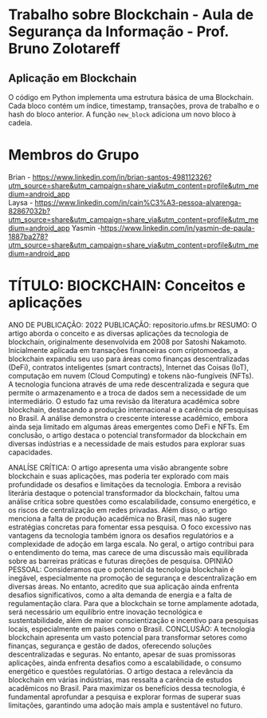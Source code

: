 # Trabalho sobre Blockchain - Aula de Segurança da Informação - Prof. Bruno Zolotareff
## Aplicação em Blockchain

O código em Python implementa uma estrutura básica de uma Blockchain. Cada bloco contém um índice, timestamp, transações, prova de trabalho e o hash do bloco anterior. A função `new_block` adiciona um novo bloco à cadeia.

# Membros do Grupo
Brian - https://www.linkedin.com/in/brian-santos-498112326?utm_source=share&utm_campaign=share_via&utm_content=profile&utm_medium=android_app  
Laysa - https://www.linkedin.com/in/cain%C3%A3-pessoa-alvarenga-82867032b?utm_source=share&utm_campaign=share_via&utm_content=profile&utm_medium=android_app 
Yasmin -https://www.linkedin.com/in/yasmin-de-paula-1887ba278?utm_source=share&utm_campaign=share_via&utm_content=profile&utm_medium=android_app 

# TÍTULO: BlOCKCHAIN: Conceitos e aplicações
ANO DE PUBLICAÇÃO: 2022
PUBLICAÇÃO: repositorio.ufms.br 
RESUMO: O artigo aborda o conceito e as diversas aplicações da tecnologia de blockchain, originalmente desenvolvida em 2008 por Satoshi Nakamoto. Inicialmente aplicada em transações financeiras com criptomoedas, a blockchain expandiu seu uso para áreas como finanças descentralizadas (DeFi), contratos inteligentes (smart contracts), Internet das Coisas (IoT), computação em nuvem (Cloud Computing) e tokens não-fungíveis (NFTs). A tecnologia funciona através de uma rede descentralizada e segura que permite o armazenamento e a troca de dados sem a necessidade de um intermediário. O estudo faz uma revisão da literatura acadêmica sobre blockchain, destacando a produção internacional e a carência de pesquisas no Brasil. A análise demonstra o crescente interesse acadêmico, embora ainda seja limitado em algumas áreas emergentes como DeFi e NFTs. Em conclusão, o artigo destaca o potencial transformador da blockchain em diversas indústrias e a necessidade de mais estudos para explorar suas capacidades. 

ANALÍSE CRÍTICA: O artigo apresenta uma visão abrangente sobre blockchain e suas aplicações, mas poderia ter explorado com mais profundidade os desafios e limitações da tecnologia. Embora a revisão literária destaque o potencial transformador da blockchain, faltou uma análise crítica sobre questões como escalabilidade, consumo energético, e os riscos de centralização em redes privadas. Além disso, o artigo menciona a falta de produção acadêmica no Brasil, mas não sugere estratégias concretas para fomentar essa pesquisa. O foco excessivo nas vantagens da tecnologia também ignora os desafios regulatórios e a complexidade de adoção em larga escala. No geral, o artigo contribui para o entendimento do tema, mas carece de uma discussão mais equilibrada sobre as barreiras práticas e futuras direções de pesquisa.
OPINIÃO PESSOAL:  Consideramos que o potencial da tecnologia blockchain é inegável, especialmente na promoção de segurança e descentralização em diversas áreas. No entanto, acredito que sua aplicação ainda enfrenta desafios significativos, como a alta demanda de energia e a falta de regulamentação clara. Para que a blockchain se torne amplamente adotada, será necessário um equilíbrio entre inovação tecnológica e sustentabilidade, além de maior conscientização e incentivo para pesquisas locais, especialmente em países como o Brasil.
CONCLUSÃO: A tecnologia blockchain apresenta um vasto potencial para transformar setores como finanças, segurança e gestão de dados, oferecendo soluções descentralizadas e seguras. No entanto, apesar de suas promissoras aplicações, ainda enfrenta desafios como a escalabilidade, o consumo energético e questões regulatórias. O artigo destaca a relevância da blockchain em várias indústrias, mas ressalta a carência de estudos acadêmicos no Brasil. Para maximizar os benefícios dessa tecnologia, é fundamental aprofundar a pesquisa e explorar formas de superar suas limitações, garantindo uma adoção mais ampla e sustentável no futuro.
